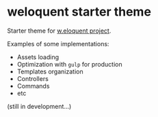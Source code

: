 weloquent starter theme
====================

Starter theme for [w.eloquent project](https://github.com/bruno-barros/w.eloquent).

Examples of some implementations:

- Assets loading
- Optimization with `gulp` for production
- Templates organization
- Controllers
- Commands
- etc

(still in development...)
